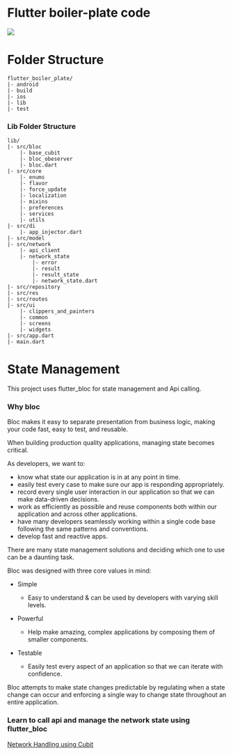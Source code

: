 # Flutter boiler-plate code

![](https://raw.githubusercontent.com/ashishrawat2911/flutter_boiler_plate/master/screenshots/architect.jpg)


# Folder Structure

```
flutter_boiler_plate/
|- android
|- build
|- ios
|- lib
|- test
```

### Lib Folder Structure
```
lib/
|- src/bloc
    |- base_cubit
    |- bloc_obeserver
    |- bloc.dart
|- src/core
    |- enums
    |- flavor
    |- force_update
    |- localization
    |- mixins
    |- preferences
    |- services
    |- utils
|- src/di
    |- app_injector.dart
|- src/model
|- src/network
    |- api_client
    |- network_state
        |- error
        |- result
        |- result_state
        |- network_state.dart
|- src/repository
|- src/res
|- src/routes
|- src/ui
    |- clippers_and_painters
    |- common
    |- screens
    |- widgets
|- src/app.dart
|- main.dart

```


# State Management 
This project uses flutter_bloc for state management and Api calling.

### Why bloc
Bloc makes it easy to separate presentation from business logic, making your code fast, easy to test, and reusable.

When building production quality applications, managing state becomes critical.

As developers, we want to:

- know what state our application is in at any point in time.
- easily test every case to make sure our app is responding appropriately.
- record every single user interaction in our application so that we can make data-driven decisions.
- work as efficiently as possible and reuse components both within our application and across other applications.
- have many developers seamlessly working within a single code base following the same patterns and conventions.
- develop fast and reactive apps.

There are many state management solutions and deciding which one to use can be a daunting task.

Bloc was designed with three core values in mind:

- Simple
    - Easy to understand & can be used by developers with varying skill levels.
- Powerful
   - Help make amazing, complex applications by composing them of smaller components.

- Testable
   - Easily test every aspect of an application so that we can iterate with confidence.

Bloc attempts to make state changes predictable by regulating when a state change can occur and enforcing a single way to change state throughout an entire application.

### Learn to call api and manage the network state using flutter_bloc
[Network Handling using Cubit](https://github.com/ashishrawat2911/network_handling)

